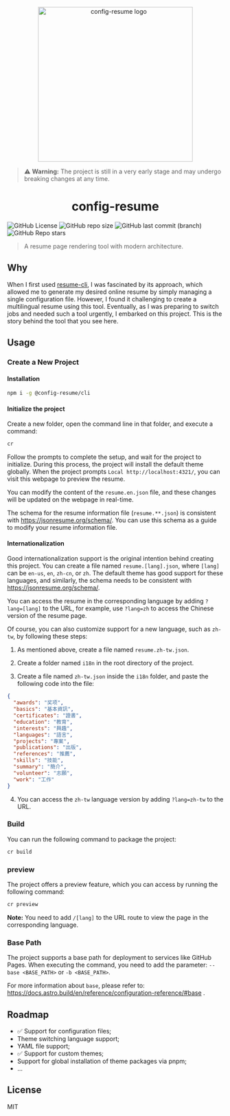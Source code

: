 <p align="center">
  <image alt="config-resume logo" src="./assets/logo.png" width="360"/>
</p>

> ⚠️ **Warning:** The project is still in a very early stage and may undergo breaking changes at any time.

<h1 align="center">config-resume</h1>

<p align="center">

![GitHub License](https://img.shields.io/github/license/stevending1st/config-resume?style=flat-square)
![GitHub repo size](https://img.shields.io/github/repo-size/stevending1st/config-resume?style=flat-square) ![GitHub last commit (branch)](https://img.shields.io/github/last-commit/stevending1st/config-resume/main?style=flat-square) ![GitHub Repo stars](https://img.shields.io/github/stars/stevending1st/config-resume?style=flat-square)

</p>

> A resume page rendering tool with modern architecture.

## Why

When I first used [resume-cli](https://github.com/jsonresume/resume-cli), I was fascinated by its approach, which allowed me to generate my desired online resume by simply managing a single configuration file. However, I found it challenging to create a multilingual resume using this tool. Eventually, as I was preparing to switch jobs and needed such a tool urgently, I embarked on this project. This is the story behind the tool that you see here.

## Usage

### Create a New Project

#### Installation

```bash
npm i -g @config-resume/cli
```

#### Initialize the project

Create a new folder, open the command line in that folder, and execute a command:

```bash
cr
```

Follow the prompts to complete the setup, and wait for the project to initialize. During this process, the project will install the default theme globally. When the project prompts `Local http://localhost:4321/`, you can visit this webpage to preview the resume.

You can modify the content of the `resume.en.json` file, and these changes will be updated on the webpage in real-time.

The schema for the resume information file (`resume.**.json`) is consistent with https://jsonresume.org/schema/. You can use this schema as a guide to modify your resume information file.

#### Internationalization

Good internationalization support is the original intention behind creating this project. You can create a file named `resume.[lang].json`, where `[lang]` can be `en-us`, `en`, `zh-cn`, or `zh`. The default theme has good support for these languages, and similarly, the schema needs to be consistent with https://jsonresume.org/schema/.

You can access the resume in the corresponding language by adding `?lang=[lang]` to the URL, for example, use `?lang=zh` to access the Chinese version of the resume page.

Of course, you can also customize support for a new language, such as `zh-tw`, by following these steps:

1. As mentioned above, create a file named `resume.zh-tw.json`.

2. Create a folder named `i18n` in the root directory of the project.

3. Create a file named `zh-tw.json` inside the `i18n` folder, and paste the following code into the file:

```json
{
  "awards": "奖项",
  "basics": "基本資訊",
  "certificates": "證書",
  "education": "教育",
  "interests": "興趣",
  "languages": "語言",
  "projects": "專案",
  "publications": "出版",
  "references": "推薦",
  "skills": "技能",
  "summary": "簡介",
  "volunteer": "志願",
  "work": "工作"
}
```

4. You can access the `zh-tw` language version by adding `?lang=zh-tw` to the URL.

### Build

You can run the following command to package the project:

```bash
cr build
```

### preview

The project offers a preview feature, which you can access by running the following command:

```bash
cr preview
```

**Note:** You need to add `/[lang]` to the URL route to view the page in the corresponding language.

### Base Path

The project supports a base path for deployment to services like GitHub Pages. When executing the command, you need to add the parameter: `--base <BASE_PATH>` or `-b <BASE_PATH>`.

For more information about `base`, please refer to: https://docs.astro.build/en/reference/configuration-reference/#base .

## Roadmap

- ✅ Support for configuration files;
- Theme switching language support;
- YAML file support;
- ✅ Support for custom themes;
- Support for global installation of theme packages via pnpm;
- ...

## License

MIT
